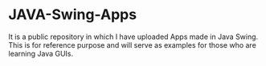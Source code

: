 # JAVA-Swing-Apps
It is a public repository in which I have uploaded Apps made in Java Swing. This is for reference purpose and will serve as examples for those who are learning Java GUIs.
